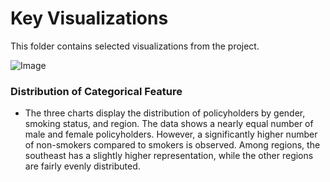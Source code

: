 # Key Visualizations

This folder contains selected visualizations from the project.

![Image](https://github.com/user-attachments/assets/00e0d169-a703-4ef0-bc99-1d8ba07029e5)
### Distribution of Categorical Feature
 - The three charts display the distribution of policyholders by gender, smoking status, and region. The data shows a nearly equal number of male and female policyholders. However, a significantly higher number of non-smokers compared to smokers is observed. Among regions, the southeast has a slightly higher representation, while the other regions are fairly evenly distributed.

